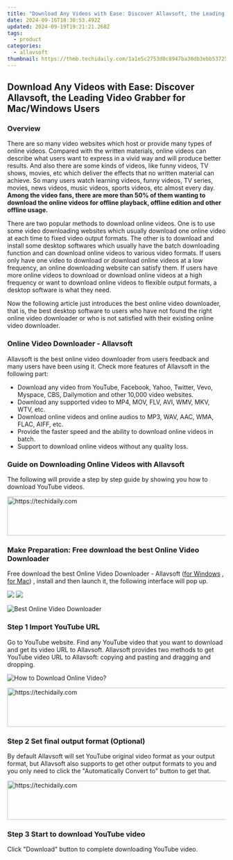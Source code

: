 ```yaml
---
title: "Download Any Videos with Ease: Discover Allavsoft, the Leading Video Grabber for Mac/Windows Users"
date: 2024-09-16T18:30:53.492Z
updated: 2024-09-19T19:21:21.268Z
tags:
  - product
categories:
  - allavsoft
thumbnail: https://thmb.techidaily.com/1a1e5c2753d0c8947ba30db3ebb53725cfb2d03191ed52125f4aa37e29665125.jpg
---
```


## Download Any Videos with Ease: Discover Allavsoft, the Leading Video Grabber for Mac/Windows Users

### Overview

There are so many video websites which host or provide many types of online videos. Compared with the written materials, online videos can describe what users want to express in a vivid way and will produce better results. And also there are some kinds of videos, like funny videos, TV shows, movies, etc which deliver the effects that no written material can achieve. So many users watch learning videos, funny videos, TV series, movies, news videos, music videos, sports videos, etc almost every day. **Among the video fans, there are more than 50% of them wanting to download the online videos for offline playback, offline edition and other offline usage.**

There are two popular methods to download online videos. One is to use some video downloading websites which usually download one online video at each time to fixed video output formats. The other is to download and install some desktop softwares which usually have the batch downloading function and can download online videos to various video formats. If users only have one video to download or download online videos at a low frequency, an online downloading website can satisfy them. If users have more online videos to download or download online videos at a high frequency or want to download online videos to flexible output formats, a desktop software is what they need.

Now the following article just introduces the best online video downloader, that is, the best desktop software to users who have not found the right online video downloader or who is not satisfied with their existing online video downloader.

### Online Video Downloader - Allavsoft

Allavsoft is the best online video downloader from users feedback and many users have been using it. Check more features of Allavsoft in the following part:

* Download any video from YouTube, Facebook, Yahoo, Twitter, Vevo, Myspace, CBS, Dailymotion and other 10,000 video websites.
* Download any supported video to MP4, MOV, FLV, AVI, WMV, MKV, WTV, etc.
* Download online videos and online audios to MP3, WAV, AAC, WMA, FLAC, AIFF, etc.
* Provide the faster speed and the ability to download online videos in batch.
* Support to download online videos without any quality loss.

### Guide on Downloading Online Videos with Allavsoft

The following will provide a step by step guide by showing you how to download YouTube videos.

<!-- affiliate ads begin -->
<a href="https://appsumo.8odi.net/c/5597632/2144284/7443" target="_top" id="2144284">
  <img src="//a.impactradius-go.com/display-ad/7443-2144284" border="0" alt="https://techidaily.com" width="728" height="90"/>
</a>
<img height="0" width="0" src="https://appsumo.8odi.net/i/5597632/2144284/7443" style="position:absolute;visibility:hidden;" border="0" />
<!-- affiliate ads end -->

### Make Preparation: Free download the best Online Video Downloader

Free download the best Online Video Downloader - Allavsoft ([for Windows](https://tools.techidaily.com/allavsoft/products/) , [for Mac](https://tools.techidaily.com/allavsoft/products/)) , install and then launch it, the following interface will pop up.

[![](https://www.allavsoft.com/how-to/../images/how-to/free-download-win.jpg)](https://tools.techidaily.com/allavsoft/products/) [![](https://www.allavsoft.com/how-to/../images/how-to/free-download-mac.jpg)](https://tools.techidaily.com/allavsoft/products/)

![Best Online Video Downloader](https://www.allavsoft.com/how-to/../images/allavsoft/screen-shot-600.jpg)

### Step 1 Import YouTube URL

Go to YouTube website. Find any YouTube video that you want to download and get its video URL to Allavsoft. Allavsoft provides two methods to get YouTube video URL to Allavsoft: copying and pasting and dragging and dropping.

![How to Download Online Video?](https://www.allavsoft.com/how-to/../images/how-to/download-rtmp-video/download-rtmp-video.jpg)

<!-- affiliate ads begin -->
<a href="https://appsumo.8odi.net/c/5597632/2118325/7443" target="_top" id="2118325">
  <img src="//a.impactradius-go.com/display-ad/7443-2118325" border="0" alt="https://techidaily.com" width="728" height="90"/>
</a>
<img height="0" width="0" src="https://appsumo.8odi.net/i/5597632/2118325/7443" style="position:absolute;visibility:hidden;" border="0" />
<!-- affiliate ads end -->

### Step 2 Set final output format (Optional)

By default Allavsoft will set YouTube original video format as your output format, but Allavsoft also supports to get other output formats to you and you only need to click the "Automatically Convert to" button to get that.

<!-- affiliate ads begin -->
<a href="https://appsumo.8odi.net/c/5597632/2037351/7443" target="_top" id="2037351">
  <img src="//a.impactradius-go.com/display-ad/7443-2037351" border="0" alt="https://techidaily.com" width="728" height="90"/>
</a>
<img height="0" width="0" src="https://appsumo.8odi.net/i/5597632/2037351/7443" style="position:absolute;visibility:hidden;" border="0" />
<!-- affiliate ads end -->

### Step 3 Start to download YouTube video

Click "Download" button to complete downloading YouTube video.

<ins class="adsbygoogle"
     style="display:block"
     data-ad-format="autorelaxed"
     data-ad-client="ca-pub-7571918770474297"
     data-ad-slot="1223367746"></ins>

<ins class="adsbygoogle"
     style="display:block"
     data-ad-client="ca-pub-7571918770474297"
     data-ad-slot="8358498916"
     data-ad-format="auto"
     data-full-width-responsive="true"></ins>

